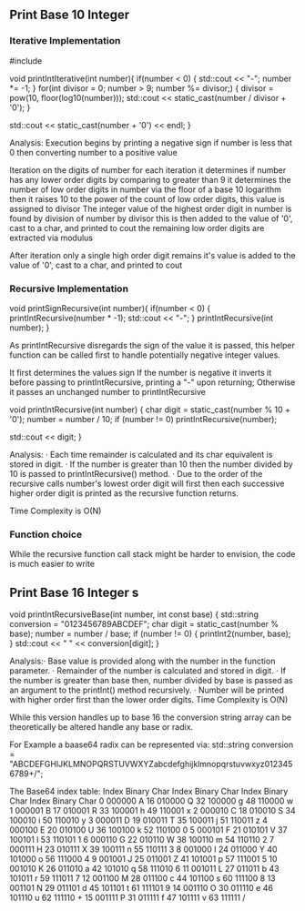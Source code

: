 ## Print Base 10 Integer


### Iterative Implementation

#include <cmath>

void printIntIterative(int number){
  if(number < 0) {
    std::cout << "-";
    number *= -1;
  }
  for(int divisor = 0; number > 9; number %= divisor;) {
    divisor = pow(10, floor(log10(number)));
    std::cout << static_cast<char>(number / divisor + '0');
  }

  std::cout << static_cast<char>(number + '0') << endl;
}

Analysis:
Execution begins by printing a negative sign if number is less that 0 then converting number to a positive value

Iteration on the digits of number
for each iteration it determines if number has any lower order digits by comparing to greater than 9
  it determines the number of low order digits in number via the floor of a base 10 logarithm then it raises 10 to the power of the count of low order digits, this value is assigned to divisor
  The integer value of the highest order digit in number is found by division of number by divisor
  this is then added to the value of '0', cast to a char, and printed to cout
  the remaining low order digits are extracted via modulus

After iteration only a single high order digit remains it's value is added to the value of '0', cast to a char, and printed to cout


### Recursive Implementation

void printSignRecursive(int number){
  if(number < 0) {
    printIntRecursive(number * -1);
    std::cout << "-";
  }
  printIntRecursive(int number);
}

As printIntRecursive disregards the sign of the value it is passed, this helper function can be called first to handle potentially negative integer values.

It first determines the values sign
 If the number is negative it inverts it before passing to printIntRecursive, printing a "-" upon returning;
 Otherwise it passes an unchanged number to printIntRecursive

void printIntRecursive(int number)
{
  char digit = static_cast<char>(number % 10 + '0');
  number = number / 10;
  if (number != 0)
    printIntRecursive(number);

  std::cout << digit;
}

Analysis:
· Each time remainder is calculated and its char equivalent is stored in digit.
· If the number is greater than 10 then the number divided by 10 is passed to printIntRecursive() method.
· Due to the order of the recursive calls number's lowest order digit will first then each successive higher order digit is printed as the recursive function returns.

Time Complexity is O(N)



### Function choice
While the recursive function call stack might be harder to envision, the code is much easier to write








## Print Base 16 Integer s

void printIntRecursiveBase(int number, int const base) {
  std::string conversion = "0123456789ABCDEF";
  char digit = static_cast<char>(number % base);
  number = number / base;
  if (number != 0) {
    printInt2(number, base);
  }
  std::cout << " " << conversion[digit];
}

Analysis:· Base value is provided along with the number in the function parameter.
· Remainder of the number is calculated and stored in digit.
· If the number is greater than base then, number divided by base is passed
as an argument to the printInt() method recursively.
· Number will be printed with higher order first than the lower order digits.
Time Complexity is O(N)


While this version handles up to base 16 the conversion string array can be theoretically be altered handle any base or radix.

For Example a baase64 radix can be represented via:
std::string conversion = "ABCDEFGHIJKLMNOPQRSTUVWXYZabcdefghijklmnopqrstuvwxyz0123456789+/";

The Base64 index table:
Index 	Binary 	Char 		Index 	Binary 	Char 		Index 	Binary 	Char 		Index 	Binary 	Char
0 	000000 	A 	16 	010000 	Q 	32 	100000 	g 	48 	110000 	w
1 	000001 	B 	17 	010001 	R 	33 	100001 	h 	49 	110001 	x
2 	000010 	C 	18 	010010 	S 	34 	100010 	i 	50 	110010 	y
3 	000011 	D 	19 	010011 	T 	35 	100011 	j 	51 	110011 	z
4 	000100 	E 	20 	010100 	U 	36 	100100 	k 	52 	110100 	0
5 	000101 	F 	21 	010101 	V 	37 	100101 	l 	53 	110101 	1
6 	000110 	G 	22 	010110 	W 	38 	100110 	m 	54 	110110 	2
7 	000111 	H 	23 	010111 	X 	39 	100111 	n 	55 	110111 	3
8 	001000 	I 	24 	011000 	Y 	40 	101000 	o 	56 	111000 	4
9 	001001 	J 	25 	011001 	Z 	41 	101001 	p 	57 	111001 	5
10 	001010 	K 	26 	011010 	a 	42 	101010 	q 	58 	111010 	6
11 	001011 	L 	27 	011011 	b 	43 	101011 	r 	59 	111011 	7
12 	001100 	M 	28 	011100 	c 	44 	101100 	s 	60 	111100 	8
13 	001101 	N 	29 	011101 	d 	45 	101101 	t 	61 	111101 	9
14 	001110 	O 	30 	011110 	e 	46 	101110 	u 	62 	111110 	+
15 	001111 	P 	31 	011111 	f 	47 	101111 	v 	63 	111111 	/
